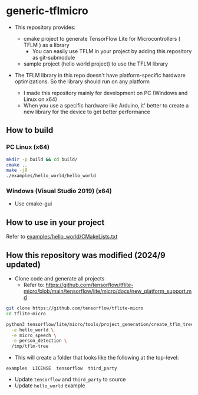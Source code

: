 # generic-tflmicro
- This repository provides:
	- cmake project to generate TensorFlow Lite for Microcontrollers ( TFLM ) as a library
		- You can easily use TFLM in your project by adding this repository as git-submodule
	- sample project (hello world project) to use the TFLM library

- The TFLM library in this repo doesn't have platform-specific hardware optimizations. So the library should run on any platform
	- I made this repository mainly for development on PC (Windows and Linux on x64)
	- When you use a specific hardware like Arduino, it' better to create a new library for the device to get better performance

## How to build
### PC Linux (x64)
```sh
mkdir -p build && cd build/
cmake ..
make -j8
./examples/hello_world/hello_world 
```
### Windows (Visual Studio 2019) (x64)
- Use cmake-gui

## How to use in your project
Refer to [examples/hello_world/CMakeLists.txt](examples/hello_world/CMakeLists.txt)

## How this repository was modified (2024/9 updated)
- Clone code and generate all projects
	- Refer to: https://github.com/tensorflow/tflite-micro/blob/main/tensorflow/lite/micro/docs/new_platform_support.md
```sh
git clone https://github.com/tensorflow/tflite-micro
cd tflite-micro

python3 tensorflow/lite/micro/tools/project_generation/create_tflm_tree.py \
  -e hello_world \
  -e micro_speech \
  -e person_detection \
  /tmp/tflm-tree
```
- This will create a folder that looks like the following at the top-level:
```
examples  LICENSE  tensorflow  third_party
```
- Update `tensorflow` and `third_party` to source
- Update `hello_world` example
